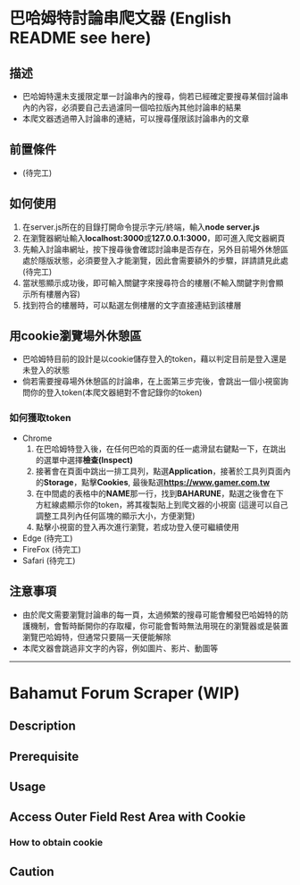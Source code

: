 # 巴哈姆特討論串爬文器 (English README see here)

## 描述
- 巴哈姆特還未支援限定單一討論串內的搜尋，倘若已經確定要搜尋某個討論串內的內容，必須要自己去過濾同一個哈拉版內其他討論串的結果
- 本爬文器透過帶入討論串的連結，可以搜尋僅限該討論串內的文章

## 前置條件
- (待完工)

## 如何使用
1. 在server.js所在的目錄打開命令提示字元/終端，輸入**node server.js**
2. 在瀏覽器網址輸入**localhost:3000**或**127.0.0.1:3000**，即可進入爬文器網頁
3. 先輸入討論串網址，按下搜尋後會確認討論串是否存在，另外目前場外休憩區處於隱版狀態，必須要登入才能瀏覽，因此會需要額外的步驟，詳請請見此處(待完工)
4. 當狀態顯示成功後，即可輸入關鍵字來搜尋符合的樓層(不輸入關鍵字則會顯示所有樓層內容)
5. 找到符合的樓層時，可以點選左側樓層的文字直接連結到該樓層

## 用cookie瀏覽場外休憩區
- 巴哈姆特目前的設計是以cookie儲存登入的token，藉以判定目前是登入還是未登入的狀態
- 倘若需要搜尋場外休憩區的討論串，在上面第三步完後，會跳出一個小視窗詢問你的登入token(本爬文器絕對不會記錄你的token)

### 如何獲取token
- Chrome
  1. 在巴哈姆特登入後，在任何巴哈的頁面的任一處滑鼠右鍵點一下，在跳出的選單中選擇**檢查(Inspect)**
  2. 接著會在頁面中跳出一排工具列，點選**Application**，接著於工具列頁面內的**Storage**，點擊**Cookies**, 最後點選**https://www.gamer.com.tw**
  3. 在中間處的表格中的**NAME**那一行，找到**BAHARUNE**，點選之後會在下方紅線處顯示你的token，將其複製貼上到爬文器的小視窗 (這邊可以自己調整工具列內任何區塊的顯示大小，方便瀏覽)
  4. 點擊小視窗的登入再次進行瀏覽，若成功登入便可繼續使用
- Edge (待完工)
- FireFox (待完工)
- Safari (待完工)

## 注意事項
- 由於爬文需要瀏覽討論串的每一頁，太過頻繁的搜尋可能會觸發巴哈姆特的防護機制，會暫時斷開你的存取權，你可能會暫時無法用現在的瀏覽器或是裝置瀏覽巴哈姆特，但通常只要隔一天便能解除
- 本爬文器會跳過非文字的內容，例如圖片、影片、動圖等


----------------------------------------------------------------------------------------------------------------------------------------
# Bahamut Forum Scraper (WIP)

## Description

## Prerequisite

## Usage

## Access Outer Field Rest Area with Cookie

### How to obtain cookie

## Caution
